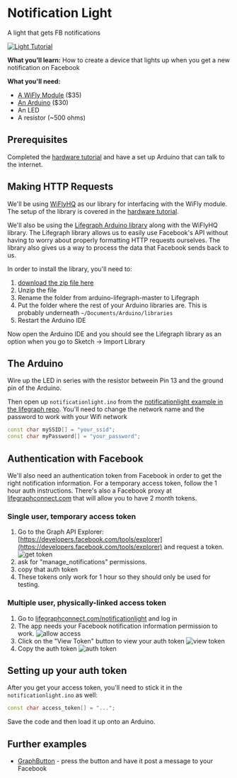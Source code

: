 # Notification Light

A light that gets FB notifications

[![Light Tutorial](http://i.imgur.com/BJZfxoJ.png)](http://www.lifegraphlabs.com/how-to)

**What you’ll learn:** How to create a device that lights up when you get a new notification on Facebook

**What you'll need:**
* [A WiFly Module](https://www.sparkfun.com/products/10822) ($35)
* [An Arduino](https://www.sparkfun.com/products/11021) ($30)
* An LED
* A resistor (~500 ohms)

## Prerequisites

Completed the [hardware tutorial](https://github.com/lifegraph/hw-tutorial) and have a set up Arduino that can talk to the internet. 

## Making HTTP Requests

We'll be using [WiFlyHQ](https://github.com/harlequin-tech/WiFlyHQ) as our library for interfacing with the WiFly module. The setup of the library is covered in the [hardware tutorial](https://github.com/lifegraph/hw-tutorial).

We'll also be using the [Lifegraph Arduino library](https://github.com/lifegraph/arduino-lifegraph) along with the WiFlyHQ library. The Lifegraph library allows us to easily use Facebook's API without having to worry about properly formatting HTTP requests ourselves. The library also gives us a way to process the data that Facebook sends back to us.

In order to install the library, you'll need to:

1. [download the zip file here](https://github.com/lifegraph/arduino-lifegraph/archive/master.zip)
2. Unzip the file
3. Rename the folder from arduino-lifegraph-master to Lifegraph
4. Put the folder where the rest of your Arduino libraries are. This is probably underneath `~/Documents/Arduino/libraries`
5. Restart the Arduino IDE

Now open the Arduino IDE and you should see the Lifegraph library as an option when you go to Sketch -> Import Library

## The Arduino

Wire up the LED in series with the resistor betweein Pin 13 and the ground pin of the Arduino.

Then open up `notificationlight.ino` from the [notificationlight example in the lifegraph repo](https://raw.github.com/lifegraph/arduino-lifegraph/master/examples/notificationlight/notificationlight.ino). You'll need to change the network name and the password to work with your Wifi network

```ino
const char mySSID[] = "your_ssid";
const char myPassword[] = "your_password";
```

## Authentication with Facebook

We'll also need an authentication token from Facebook in order to get the right notification information. For a temporary access token, follow the 1 hour auth instructions. There's also a Facebook proxy at [lifegraphconnect.com](http://www.lifegraphconnect.com) that will allow you to have 2 month tokens.

### Single user, temporary access token

1. Go to the Graph API Explorer: [https://developers.facebook.com/tools/explorer](https://developers.facebook.com/tools/explorer) and request a token.
![get token](https://raw.github.com/lifegraph/notificationlight/master/imgs/get_token.png)
2. ask for "manage_notifications" permissions.
3. copy that auth token
4. These tokens only work for 1 hour so they should only be used for testing.

### Multiple user, physically-linked access token

1. Go to [lifegraphconnect.com/notificationlight](http://www.lifegraphconnect.com/notificationlight) and log in
2. The app needs your Facebook notification information permission to work.
![allow access](https://raw.github.com/lifegraph/notificationlight/master/imgs/allow_access.png)
3. Click on the "View Token" button to view your auth token
![view token](https://raw.github.com/lifegraph/notificationlight/master/imgs/view_token.png)
4. Copy the auth token
![auth token](https://raw.github.com/lifegraph/notificationlight/master/imgs/auth_token.png)

## Setting up your auth token

After you get your access token, you'll need to stick it in the `notificationlight.ino` as well:

```ino
const char access_token[] = "...";
```

Save the code and then load it up onto an Arduino.

## Further examples

* [GraphButton](https://github.com/lifegraph/graphbutton-wifly) - press the button and have it post a message to your Facebook
